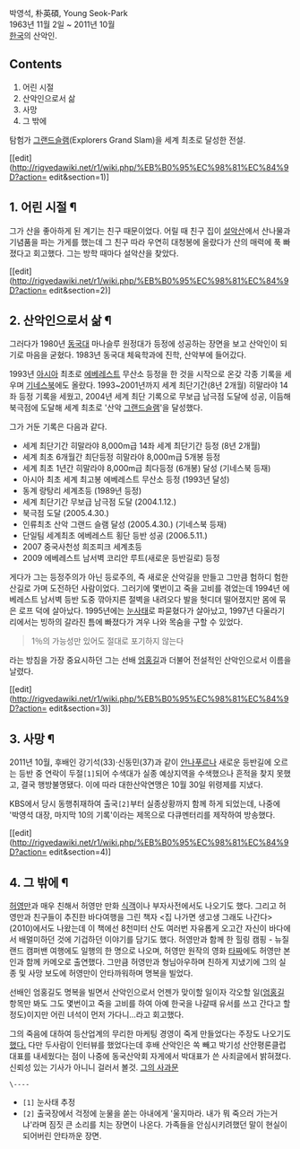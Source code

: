 박영석, 朴英碩, Young Seok-Park  
1963년 11월 2일 ~ 2011년 10월  
[한국](%ED%95%9C%EA%B5%AD.md)의 산악인.  

## Contents

    

1. 어린 시절 
2. 산악인으로서 삶 
3. 사망 
4. 그 밖에 

  
탐험가 [그랜드슬램](%EA%B7%B8%EB%9E%9C%EB%93%9C%EC%8A%AC%EB%9E%A8.md)(Explorers
Grand Slam)을 세계 최초로 달성한 전설.

[[edit](http://rigvedawiki.net/r1/wiki.php/%EB%B0%95%EC%98%81%EC%84%9D?action=
edit&section=1)]

## 1. 어린 시절 ¶

그가 산을 좋아하게 된 계기는 친구 때문이었다. 어릴 때 친구 집이
[설악산](%EC%84%A4%EC%95%85%EC%82%B0.md)에서 산나물과 기념품을 파는 가게를 했는데 그 친구 따라 우연히
대청봉에 올랐다가 산의 매력에 푹 빠졌다고 회고했다. 그는 방학 때마다 설악산을 찾았다.

[[edit](http://rigvedawiki.net/r1/wiki.php/%EB%B0%95%EC%98%81%EC%84%9D?action=
edit&section=2)]

## 2. 산악인으로서 삶 ¶

그러다가 1980년 [동국대](%EB%8F%99%EA%B5%AD%EB%8C%80.md) 마나슬루 원정대가 등정에 성공하는 장면을 보고
산악인이 되기로 마음을 굳혔다. 1983년 동국대 체육학과에 진학, 산악부에 들어갔다.

  

1993년 [아시아](%EC%95%84%EC%8B%9C%EC%95%84.md) 최초로
[에베레스트](%EC%97%90%EB%B2%A0%EB%A0%88%EC%8A%A4%ED%8A%B8.md) 무산소 등정을 한 것을 시작으로
온갖 각종 기록을 세우며 [기네스북](%EA%B8%B0%EB%84%A4%EC%8A%A4%EB%B6%81.md)에도 올랐다.
1993~2001년까지 세계 최단기간(8년 2개월) 히말라야 14좌 등정 기록을 세웠고, 2004년 세계 최단 기록으로 무보급 남극점 도달에
성공, 이듬해 북극점에 도달해 세계 최초로 '산악
[그랜드슬램](%EA%B7%B8%EB%9E%9C%EB%93%9C%EC%8A%AC%EB%9E%A8.md)'을 달성했다.

  

그가 거둔 기록은 다음과 같다.

  

  * 세계 최단기간 히말라야 8,000m급 14좌 세계 최단기간 등정 (8년 2개월)
  * 세계 최초 6개월간 최단등정 히말라야 8,000m급 5개봉 등정
  * 세계 최초 1년간 히말라야 8,000m급 최다등정 (6개봉) 달성 (기네스북 등재)
  * 아시아 최초 세계 최고봉 에베레스트 무산소 등정 (1993년 달성)
  * 동계 랑탕리 세계초등 (1989년 등정)
  * 세계 최단기간 무보급 남극점 도달 (2004.1.12.)
  * 북극점 도달 (2005.4.30.)
  * 인류최초 산악 그랜드 슬램 달성 (2005.4.30.) (기네스북 등재)
  * 단일팀 세계최초 에베레스트 횡단 등반 성공 (2006.5.11.)
  * 2007 중국사천성 희조피크 세계초등
  * 2009 에베레스트 남서벽 코리안 루트(새로운 등반길로) 등정  

게다가 그는 등정주의가 아닌 등로주의, 즉 새로운 산악길을 만들고 그만큼 험하디 험한 산길로 가며 도전하던 사람이었다. 그러기에 몇번이고
죽을 고비를 겪었는데 1994년 에베레스트 남서벽 등반 도중 깎아지른 절벽을 내려오다 발을 헛디뎌 떨어졌지만 몸에 묶은 로프 덕에 살아났다.
1995년에는 [눈사태](%EB%88%88%EC%82%AC%ED%83%9C.md)로 파묻혔다가 살아났고, 1997년 다울라기리에서는
빙하의 갈라진 틈에 빠졌다가 겨우 나와 목숨을 구할 수 있었다.

  

> 1％의 가능성만 있어도 절대로 포기하지 않는다

라는 방침을 가장 중요시하던 그는 선배 [엄홍길](%EC%97%84%ED%99%8D%EA%B8%B8.md)과 더불어 전설적인
산악인으로서 이름을 날렸다.

[[edit](http://rigvedawiki.net/r1/wiki.php/%EB%B0%95%EC%98%81%EC%84%9D?action=
edit&section=3)]

## 3. 사망 ¶

2011년 10월, 후배인 강기석(33)·신동민(37)과 같이
[안나푸르나](%EC%95%88%EB%82%98%ED%91%B8%EB%A5%B4%EB%82%98.md) 새로운 등반길에 오르는 등반 중
연락이 두절`[1]`되어 수색대가 실종 예상지역을 수색했으나 흔적을 찾지 못했고, 결국 행방불명됐다. 이에 따라 대한산악연맹은 10월 30일
위령제를 지냈다.

  

KBS에서 당시 동행취재하여 출국`[2]`부터 실종상황까지 함께 하게 되었는데, 나중에 '박영석 대장, 마지막 10의 기록'이라는 제목으로
다큐멘터리를 제작하여 방송했다.

[[edit](http://rigvedawiki.net/r1/wiki.php/%EB%B0%95%EC%98%81%EC%84%9D?action=
edit&section=4)]

## 4. 그 밖에 ¶

[허영만](%ED%97%88%EC%98%81%EB%A7%8C.md)과 매우 친해서 허영만 만화
[식객](%EC%8B%9D%EA%B0%9D.md)이나 부자사전에서도 나오기도 했다. 그리고 허영만과 친구들이 추진한 바다여행을 그린
책자 <집 나가면 생고생 그래도 나간다>(2010)에서도 나왔는데 이 책에선 8천미터 산도 여러번 자유롭게 오고간 자신이 바다에서 배멀미하던
것에 기겁하던 이야기를 담기도 했다. 허영만과 함께 한 힐링 캠핑 - 뉴질랜드 캠퍼밴 여행에도 일행의 한 명으로 나오며, 허영만 원작의 영화
[타짜](%ED%83%80%EC%A7%9C.md)에도 허영만 본인과 함께 카메오로 출연했다. 그만큼 허영만과 형님아우하며 친하게
지냈기에 그의 실종 및 사망 보도에 허영만이 안타까워하며 명복을 빌었다.

  

선배인 엄홍길도 명복을 빌면서 산악인으로서 언젠가 맞이할 일이자 각오할
일([엄홍길](%EC%97%84%ED%99%8D%EA%B8%B8.md) 항목만 봐도 그도 몇번이고 죽을 고비를 하여 아예 한국을 나갈때
유서를 쓰고 간다고 할 정도)이지만 어린 녀석이 먼저 가다니...라고 회고했다.

  

그의 죽음에 대하여 등산업계의 무리한 마케팅 경영이 죽게 만들었다는 주장도 나오기도
[했다.](https://www.mediatoday.co.kr/news/articleView.html?idxno=98268) 다만 두사람이
인터뷰를 했었다는데 후배 산악인은 쏙 빼고 박기성 산안평론클럽 대표를 내세웠다는 점이 나중에 동국산악회 자게에서 박대표가 쓴 사죄글에서
밝혀졌다. 신뢰성 있는 기사가 아니니 걸러서 볼것. [그의
사과문](http://www.dongak.or.kr/new/community/community.php)

`\----`

  * `[1]` 눈사태 추정
  * `[2]` 출국장에서 걱정에 눈물을 쏟는 아내에게 '울지마라. 내가 뭐 죽으러 가는거냐'라며 짐짓 큰 소리를 치는 장면이 나온다. 가족들을 안심시키려했던 말이 현실이 되어버린 안타까운 장면.

